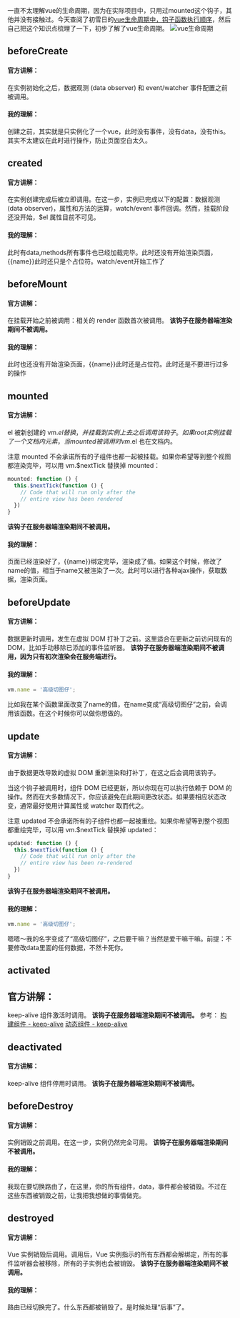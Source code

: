 一直不太理解vue的生命周期，因为在实际项目中，只用过mounted这个钩子，其他并没有接触过。今天查阅了初雪日的[vue生命周期中，钩子函数执行顺序](https://blog.csdn.net/tionsu/article/details/78204107)，然后自己把这个知识点梳理了一下，初步了解了vue生命周期。
![vue生命周期](/img/vue生命周期的理解.png)
## beforeCreate
#### 官方讲解：
在实例初始化之后，数据观测 (data observer) 和 event/watcher 事件配置之前被调用。
#### 我的理解：
创建之前，其实就是只实例化了一个vue，此时没有事件，没有data，没有this。其实不太建议在此时进行操作，防止页面空白太久。

## created
#### 官方讲解：
在实例创建完成后被立即调用。在这一步，实例已完成以下的配置：数据观测 (data observer)，属性和方法的运算，watch/event 事件回调。然而，挂载阶段还没开始，$el 属性目前不可见。
#### 我的理解：
此时有data,methods所有事件也已经加载完毕。此时还没有开始渲染页面，{{name}}此时还只是个占位符。watch/event开始工作了

## beforeMount
#### 官方讲解：
在挂载开始之前被调用：相关的 render 函数首次被调用。
**该钩子在服务器端渲染期间不被调用。**
#### 我的理解：
此时也还没有开始渲染页面，{{name}}此时还是占位符。此时还是不要进行过多的操作

## mounted
#### 官方讲解：
el 被新创建的 vm.$el 替换，并挂载到实例上去之后调用该钩子。如果 root 实例挂载了一个文档内元素，当 mounted 被调用时 vm.$el 也在文档内。

注意 mounted 不会承诺所有的子组件也都一起被挂载。如果你希望等到整个视图都渲染完毕，可以用 vm.$nextTick 替换掉 mounted：
``` javascript
mounted: function () {
  this.$nextTick(function () {
    // Code that will run only after the
    // entire view has been rendered
  })
}
```
**该钩子在服务器端渲染期间不被调用。**
#### 我的理解：
页面已经渲染好了，{{name}}绑定完毕，渲染成了值。如果这个时候，修改了name的值，相当于name又被渲染了一次。此时可以进行各种ajax操作，获取数据，渲染页面。

## beforeUpdate
#### 官方讲解：
数据更新时调用，发生在虚拟 DOM 打补丁之前。这里适合在更新之前访问现有的 DOM，比如手动移除已添加的事件监听器。
**该钩子在服务器端渲染期间不被调用，因为只有初次渲染会在服务端进行。**
#### 我的理解：
``` javascript
vm.name = '高级切图仔';
```
比如我在某个函数里面改变了name的值，在name变成“高级切图仔”之前，会调用该函数。在这个时候你可以做你想做的。

## update
#### 官方讲解：
由于数据更改导致的虚拟 DOM 重新渲染和打补丁，在这之后会调用该钩子。

当这个钩子被调用时，组件 DOM 已经更新，所以你现在可以执行依赖于 DOM 的操作。然而在大多数情况下，你应该避免在此期间更改状态。如果要相应状态改变，通常最好使用计算属性或 watcher 取而代之。

注意 updated 不会承诺所有的子组件也都一起被重绘。如果你希望等到整个视图都重绘完毕，可以用 vm.$nextTick 替换掉 updated：
``` JavaScript
updated: function () {
  this.$nextTick(function () {
    // Code that will run only after the
    // entire view has been re-rendered
  })
}
```
**该钩子在服务器端渲染期间不被调用。**
#### 我的理解：
``` javascript
vm.name = '高级切图仔';
```
嗯嗯～我的名字变成了“高级切图仔”，之后要干嘛？当然是爱干嘛干嘛。前提：不要修改data里面的任何数据，不然卡死你。

## activated
## 官方讲解：
keep-alive 组件激活时调用。
**该钩子在服务器端渲染期间不被调用。**
参考：
[构建组件 - keep-alive](https://cn.vuejs.org/v2/api/#keep-alive)
[动态组件 - keep-alive](https://cn.vuejs.org/v2/guide/components-dynamic-async.html#%E5%9C%A8%E5%8A%A8%E6%80%81%E7%BB%84%E4%BB%B6%E4%B8%8A%E4%BD%BF%E7%94%A8-keep-alive)

## deactivated
#### 官方讲解：
keep-alive 组件停用时调用。
**该钩子在服务器端渲染期间不被调用。**

## beforeDestroy
#### 官方讲解：
实例销毁之前调用。在这一步，实例仍然完全可用。
**该钩子在服务器端渲染期间不被调用。**
#### 我的理解：
我现在要切换路由了，在这里，你的所有组件，data，事件都会被销毁。不过在这些东西被销毁之前，让我把我想做的事情做完。

## destroyed
#### 官方讲解：
Vue 实例销毁后调用。调用后，Vue 实例指示的所有东西都会解绑定，所有的事件监听器会被移除，所有的子实例也会被销毁。
**该钩子在服务器端渲染期间不被调用。**
#### 我的理解：
路由已经切换完了。什么东西都被销毁了。是时候处理“后事”了。
